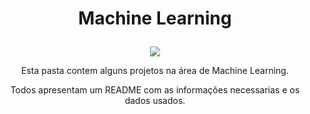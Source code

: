 # <p align="center">Machine Learning</p>

<p align="center">
  <img src="https://i.dlpng.com/static/png/6349225_preview.png">
    </p>

<p align="center">
Esta pasta contem alguns projetos na área de Machine Learning.
<p align="center">
Todos apresentam um README com as informações necessarias e os dados usados.
</p>

